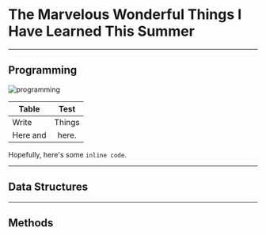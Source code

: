 # The Marvelous Wonderful Things I Have Learned This Summer




---
## Programming
![programming](https://user-images.githubusercontent.com/97626329/180851137-f6448af2-f7db-4339-bd02-482eb61ac2bc.gif)


|Table     |Test    |
|----------|:------:|
|Write     |Things  |
|Here and  |here.   |

Hopefully, here's some `inline code`. 

---

## Data Structures

---
## Methods

